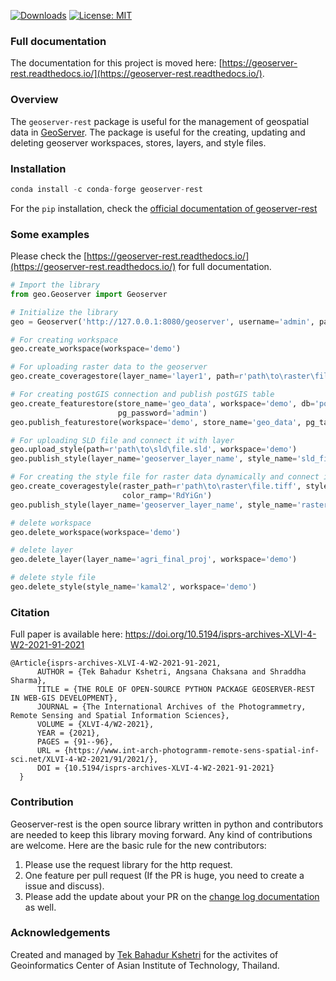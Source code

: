 [![Downloads](https://pepy.tech/badge/geoserver-rest)](https://pepy.tech/project/geoserver-rest)
[![License: MIT](https://img.shields.io/badge/License-MIT-yellow.svg)](https://opensource.org/licenses/MIT)

### Full documentation

The documentation for this project is moved here: [https://geoserver-rest.readthedocs.io/](https://geoserver-rest.readthedocs.io/).

### Overview

The `geoserver-rest` package is useful for the management of geospatial data in [GeoServer](http://geoserver.org/). The package is useful for the creating, updating and deleting geoserver workspaces, stores, layers, and style files.

### Installation

```python
conda install -c conda-forge geoserver-rest
```

For the `pip` installation, check the [official documentation of geoserver-rest](https://geoserver-rest.readthedocs.io/en/latest/installation.html)

### Some examples

Please check the [https://geoserver-rest.readthedocs.io/](https://geoserver-rest.readthedocs.io/) for full documentation.

```python
# Import the library
from geo.Geoserver import Geoserver

# Initialize the library
geo = Geoserver('http://127.0.0.1:8080/geoserver', username='admin', password='geoserver')

# For creating workspace
geo.create_workspace(workspace='demo')

# For uploading raster data to the geoserver
geo.create_coveragestore(layer_name='layer1', path=r'path\to\raster\file.tif', workspace='demo')

# For creating postGIS connection and publish postGIS table
geo.create_featurestore(store_name='geo_data', workspace='demo', db='postgres', host='localhost', pg_user='postgres',
                        pg_password='admin')
geo.publish_featurestore(workspace='demo', store_name='geo_data', pg_table='geodata_table_name')

# For uploading SLD file and connect it with layer
geo.upload_style(path=r'path\to\sld\file.sld', workspace='demo')
geo.publish_style(layer_name='geoserver_layer_name', style_name='sld_file_name', workspace='demo')

# For creating the style file for raster data dynamically and connect it with layer
geo.create_coveragestyle(raster_path=r'path\to\raster\file.tiff', style_name='style_1', workspace='demo',
                         color_ramp='RdYiGn')
geo.publish_style(layer_name='geoserver_layer_name', style_name='raster_file_name', workspace='demo')

# delete workspace
geo.delete_workspace(workspace='demo')

# delete layer
geo.delete_layer(layer_name='agri_final_proj', workspace='demo')

# delete style file
geo.delete_style(style_name='kamal2', workspace='demo')
```

### Citation

Full paper is available here: https://doi.org/10.5194/isprs-archives-XLVI-4-W2-2021-91-2021

```
@Article{isprs-archives-XLVI-4-W2-2021-91-2021,
      AUTHOR = {Tek Bahadur Kshetri, Angsana Chaksana and Shraddha Sharma},
      TITLE = {THE ROLE OF OPEN-SOURCE PYTHON PACKAGE GEOSERVER-REST IN WEB-GIS DEVELOPMENT},
      JOURNAL = {The International Archives of the Photogrammetry, Remote Sensing and Spatial Information Sciences},
      VOLUME = {XLVI-4/W2-2021},
      YEAR = {2021},
      PAGES = {91--96},
      URL = {https://www.int-arch-photogramm-remote-sens-spatial-inf-sci.net/XLVI-4-W2-2021/91/2021/},
      DOI = {10.5194/isprs-archives-XLVI-4-W2-2021-91-2021}
  }
```

### Contribution

Geoserver-rest is the open source library written in python and contributors are needed to keep this library moving forward. Any kind of contributions are welcome. Here are the basic rule for the new contributors:

1. Please use the request library for the http request.
2. One feature per pull request (If the PR is huge, you need to create a issue and discuss).
3. Please add the update about your PR on the [change log documentation](https://github.com/gicait/geoserver-rest/blob/master/docs/source/change_log.rst#master-branch) as well.


### Acknowledgements

Created and managed by [Tek Bahadur Kshetri](http://tekkshetri.com.np/) for the activites of Geoinformatics Center of Asian Institute of Technology, Thailand.
